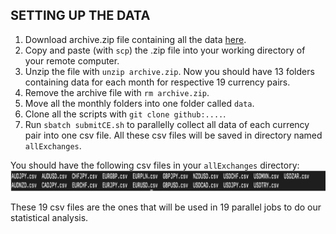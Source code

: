 ## <span style="font-size: 20px;">SETTING UP THE DATA</span>

1) Download archive.zip file containing all the data [here](https://www.kaggle.com/datasets/joseserrat/forex-tick-data-huge-database-part-2).
2) Copy and paste (with `scp`) the .zip file into your working directory of your remote computer.
3) Unzip the file with `unzip archive.zip`. Now you should have 13 folders containing data for each month for respective 19 currency pairs.
4) Remove the archive file with `rm archive.zip`.
5) Move all the monthly folders into one folder called `data`.
6) Clone all the scripts with `git clone github:....`.
7) Run `sbatch submitCE.sh` to parallelly collect all data of each currency pair into one csv file. All these csv files will be saved in directory named `allExchanges`.

You should have the following csv files in your `allExchanges` directory:
![exchanges files](exchanges.png)

These 19 csv files are the ones that will be used in 19 parallel jobs to do our statistical analysis.
